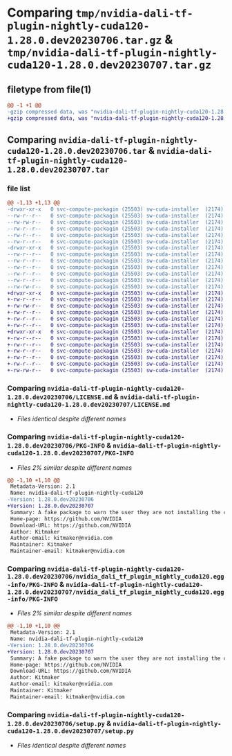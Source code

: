 # Comparing `tmp/nvidia-dali-tf-plugin-nightly-cuda120-1.28.0.dev20230706.tar.gz` & `tmp/nvidia-dali-tf-plugin-nightly-cuda120-1.28.0.dev20230707.tar.gz`

## filetype from file(1)

```diff
@@ -1 +1 @@
-gzip compressed data, was "nvidia-dali-tf-plugin-nightly-cuda120-1.28.0.dev20230706.tar", last modified: Thu Jul  6 14:27:35 2023, max compression
+gzip compressed data, was "nvidia-dali-tf-plugin-nightly-cuda120-1.28.0.dev20230707.tar", last modified: Mon Jul 10 10:03:28 2023, max compression
```

## Comparing `nvidia-dali-tf-plugin-nightly-cuda120-1.28.0.dev20230706.tar` & `nvidia-dali-tf-plugin-nightly-cuda120-1.28.0.dev20230707.tar`

### file list

```diff
@@ -1,13 +1,13 @@
-drwxr-xr-x   0 svc-compute-packagin (25503) sw-cuda-installer  (2174)        0 2023-07-06 14:27:35.369377 nvidia-dali-tf-plugin-nightly-cuda120-1.28.0.dev20230706/
--rw-r--r--   0 svc-compute-packagin (25503) sw-cuda-installer  (2174)      469 2023-07-06 14:27:35.000000 nvidia-dali-tf-plugin-nightly-cuda120-1.28.0.dev20230706/ERROR.txt
--rw-rw-r--   0 svc-compute-packagin (25503) sw-cuda-installer  (2174)    11336 2023-07-06 05:01:19.000000 nvidia-dali-tf-plugin-nightly-cuda120-1.28.0.dev20230706/LICENSE.md
--rw-r--r--   0 svc-compute-packagin (25503) sw-cuda-installer  (2174)       37 2023-07-06 14:27:35.000000 nvidia-dali-tf-plugin-nightly-cuda120-1.28.0.dev20230706/PACKAGE_NAME
--rw-r--r--   0 svc-compute-packagin (25503) sw-cuda-installer  (2174)     1708 2023-07-06 14:27:35.365377 nvidia-dali-tf-plugin-nightly-cuda120-1.28.0.dev20230706/PKG-INFO
--rw-r--r--   0 svc-compute-packagin (25503) sw-cuda-installer  (2174)      316 2023-07-06 14:27:35.000000 nvidia-dali-tf-plugin-nightly-cuda120-1.28.0.dev20230706/README.rst
-drwxr-xr-x   0 svc-compute-packagin (25503) sw-cuda-installer  (2174)        0 2023-07-06 14:27:35.365377 nvidia-dali-tf-plugin-nightly-cuda120-1.28.0.dev20230706/nvidia_dali_tf_plugin_nightly_cuda120.egg-info/
--rw-r--r--   0 svc-compute-packagin (25503) sw-cuda-installer  (2174)     1708 2023-07-06 14:27:35.000000 nvidia-dali-tf-plugin-nightly-cuda120-1.28.0.dev20230706/nvidia_dali_tf_plugin_nightly_cuda120.egg-info/PKG-INFO
--rw-r--r--   0 svc-compute-packagin (25503) sw-cuda-installer  (2174)      297 2023-07-06 14:27:35.000000 nvidia-dali-tf-plugin-nightly-cuda120-1.28.0.dev20230706/nvidia_dali_tf_plugin_nightly_cuda120.egg-info/SOURCES.txt
--rw-r--r--   0 svc-compute-packagin (25503) sw-cuda-installer  (2174)        1 2023-07-06 14:27:35.000000 nvidia-dali-tf-plugin-nightly-cuda120-1.28.0.dev20230706/nvidia_dali_tf_plugin_nightly_cuda120.egg-info/dependency_links.txt
--rw-r--r--   0 svc-compute-packagin (25503) sw-cuda-installer  (2174)       22 2023-07-06 14:27:35.000000 nvidia-dali-tf-plugin-nightly-cuda120-1.28.0.dev20230706/nvidia_dali_tf_plugin_nightly_cuda120.egg-info/top_level.txt
--rw-r--r--   0 svc-compute-packagin (25503) sw-cuda-installer  (2174)       38 2023-07-06 14:27:35.369377 nvidia-dali-tf-plugin-nightly-cuda120-1.28.0.dev20230706/setup.cfg
--rw-rw-r--   0 svc-compute-packagin (25503) sw-cuda-installer  (2174)     4560 2023-07-06 05:01:19.000000 nvidia-dali-tf-plugin-nightly-cuda120-1.28.0.dev20230706/setup.py
+drwxr-xr-x   0 svc-compute-packagin (25503) sw-cuda-installer  (2174)        0 2023-07-10 10:03:28.136235 nvidia-dali-tf-plugin-nightly-cuda120-1.28.0.dev20230707/
+-rw-r--r--   0 svc-compute-packagin (25503) sw-cuda-installer  (2174)      469 2023-07-10 10:03:28.000000 nvidia-dali-tf-plugin-nightly-cuda120-1.28.0.dev20230707/ERROR.txt
+-rw-rw-r--   0 svc-compute-packagin (25503) sw-cuda-installer  (2174)    11336 2023-06-14 10:03:35.000000 nvidia-dali-tf-plugin-nightly-cuda120-1.28.0.dev20230707/LICENSE.md
+-rw-r--r--   0 svc-compute-packagin (25503) sw-cuda-installer  (2174)       37 2023-07-10 10:03:28.000000 nvidia-dali-tf-plugin-nightly-cuda120-1.28.0.dev20230707/PACKAGE_NAME
+-rw-r--r--   0 svc-compute-packagin (25503) sw-cuda-installer  (2174)     1708 2023-07-10 10:03:28.135235 nvidia-dali-tf-plugin-nightly-cuda120-1.28.0.dev20230707/PKG-INFO
+-rw-r--r--   0 svc-compute-packagin (25503) sw-cuda-installer  (2174)      316 2023-07-10 10:03:28.000000 nvidia-dali-tf-plugin-nightly-cuda120-1.28.0.dev20230707/README.rst
+drwxr-xr-x   0 svc-compute-packagin (25503) sw-cuda-installer  (2174)        0 2023-07-10 10:03:28.135235 nvidia-dali-tf-plugin-nightly-cuda120-1.28.0.dev20230707/nvidia_dali_tf_plugin_nightly_cuda120.egg-info/
+-rw-r--r--   0 svc-compute-packagin (25503) sw-cuda-installer  (2174)     1708 2023-07-10 10:03:28.000000 nvidia-dali-tf-plugin-nightly-cuda120-1.28.0.dev20230707/nvidia_dali_tf_plugin_nightly_cuda120.egg-info/PKG-INFO
+-rw-r--r--   0 svc-compute-packagin (25503) sw-cuda-installer  (2174)      297 2023-07-10 10:03:28.000000 nvidia-dali-tf-plugin-nightly-cuda120-1.28.0.dev20230707/nvidia_dali_tf_plugin_nightly_cuda120.egg-info/SOURCES.txt
+-rw-r--r--   0 svc-compute-packagin (25503) sw-cuda-installer  (2174)        1 2023-07-10 10:03:28.000000 nvidia-dali-tf-plugin-nightly-cuda120-1.28.0.dev20230707/nvidia_dali_tf_plugin_nightly_cuda120.egg-info/dependency_links.txt
+-rw-r--r--   0 svc-compute-packagin (25503) sw-cuda-installer  (2174)       22 2023-07-10 10:03:28.000000 nvidia-dali-tf-plugin-nightly-cuda120-1.28.0.dev20230707/nvidia_dali_tf_plugin_nightly_cuda120.egg-info/top_level.txt
+-rw-r--r--   0 svc-compute-packagin (25503) sw-cuda-installer  (2174)       38 2023-07-10 10:03:28.136235 nvidia-dali-tf-plugin-nightly-cuda120-1.28.0.dev20230707/setup.cfg
+-rw-rw-r--   0 svc-compute-packagin (25503) sw-cuda-installer  (2174)     4560 2023-06-14 10:03:35.000000 nvidia-dali-tf-plugin-nightly-cuda120-1.28.0.dev20230707/setup.py
```

### Comparing `nvidia-dali-tf-plugin-nightly-cuda120-1.28.0.dev20230706/LICENSE.md` & `nvidia-dali-tf-plugin-nightly-cuda120-1.28.0.dev20230707/LICENSE.md`

 * *Files identical despite different names*

### Comparing `nvidia-dali-tf-plugin-nightly-cuda120-1.28.0.dev20230706/PKG-INFO` & `nvidia-dali-tf-plugin-nightly-cuda120-1.28.0.dev20230707/PKG-INFO`

 * *Files 2% similar despite different names*

```diff
@@ -1,10 +1,10 @@
 Metadata-Version: 2.1
 Name: nvidia-dali-tf-plugin-nightly-cuda120
-Version: 1.28.0.dev20230706
+Version: 1.28.0.dev20230707
 Summary: A fake package to warn the user they are not installing the correct package.
 Home-page: https://github.com/NVIDIA
 Download-URL: https://github.com/NVIDIA
 Author: Kitmaker
 Author-email: kitmaker@nvidia.com
 Maintainer: Kitmaker
 Maintainer-email: kitmaker@nvidia.com
```

### Comparing `nvidia-dali-tf-plugin-nightly-cuda120-1.28.0.dev20230706/nvidia_dali_tf_plugin_nightly_cuda120.egg-info/PKG-INFO` & `nvidia-dali-tf-plugin-nightly-cuda120-1.28.0.dev20230707/nvidia_dali_tf_plugin_nightly_cuda120.egg-info/PKG-INFO`

 * *Files 2% similar despite different names*

```diff
@@ -1,10 +1,10 @@
 Metadata-Version: 2.1
 Name: nvidia-dali-tf-plugin-nightly-cuda120
-Version: 1.28.0.dev20230706
+Version: 1.28.0.dev20230707
 Summary: A fake package to warn the user they are not installing the correct package.
 Home-page: https://github.com/NVIDIA
 Download-URL: https://github.com/NVIDIA
 Author: Kitmaker
 Author-email: kitmaker@nvidia.com
 Maintainer: Kitmaker
 Maintainer-email: kitmaker@nvidia.com
```

### Comparing `nvidia-dali-tf-plugin-nightly-cuda120-1.28.0.dev20230706/setup.py` & `nvidia-dali-tf-plugin-nightly-cuda120-1.28.0.dev20230707/setup.py`

 * *Files identical despite different names*

